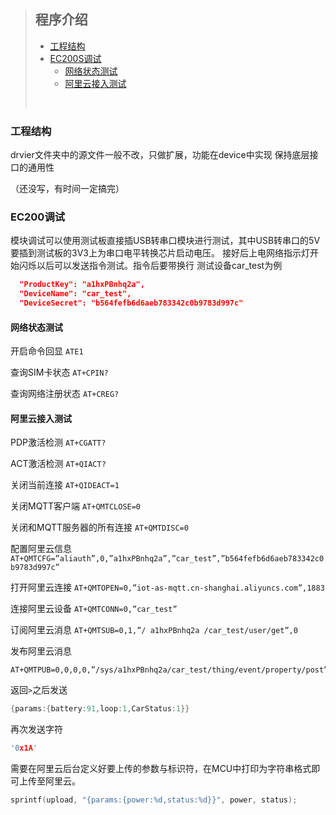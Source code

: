 >## 程序介绍
>- [工程结构](#工程结构)
>- [EC200S调试](#EC200调试)
>    - [网络状态测试](#网络状态测试)
>    - [阿里云接入测试](#阿里云接入测试)
><br>
>


### 工程结构
drvier文件夹中的源文件一般不改，只做扩展，功能在device中实现
保持底层接口的通用性


（还没写，有时间一定搞完）


### EC200调试
模块调试可以使用测试板直接插USB转串口模块进行测试，其中USB转串口的5V要插到测试板的3V3上为串口电平转换芯片启动电压。
接好后上电网络指示灯开始闪烁以后可以发送指令测试。指令后要带换行
测试设备car_test为例
```Json
  "ProductKey": "a1hxPBnhq2a",
  "DeviceName": "car_test",
  "DeviceSecret": "b564fefb6d6aeb783342c0b9783d997c"
```
#### 网络状态测试
开启命令回显
```ATE1```

查询SIM卡状态
```AT+CPIN?```

查询网络注册状态
```AT+CREG?```

#### 阿里云接入测试
PDP激活检测
```AT+CGATT?```

ACT激活检测
```AT+QIACT?```

关闭当前连接
```AT+QIDEACT=1```

关闭MQTT客户端
```AT+QMTCLOSE=0```

关闭和MQTT服务器的所有连接
```AT+QMTDISC=0```

配置阿里云信息
```AT+QMTCFG=”aliauth”,0,”a1hxPBnhq2a”,”car_test”,”b564fefb6d6aeb783342c0b9783d997c”```

打开阿里云连接
```AT+QMTOPEN=0,”iot-as-mqtt.cn-shanghai.aliyuncs.com”,1883```

连接阿里云设备
```AT+QMTCONN=0,”car_test”```

订阅阿里云消息
```AT+QMTSUB=0,1,”/ a1hxPBnhq2a /car_test/user/get”,0```

发布阿里云消息
```
AT+QMTPUB=0,0,0,0,”/sys/a1hxPBnhq2a/car_test/thing/event/property/post”
```
返回``>``之后发送
```c
{params:{battery:91,loop:1,CarStatus:1}}
```

再次发送字符
```C
'0x1A'
```
需要在阿里云后台定义好要上传的参数与标识符，在MCU中打印为字符串格式即可上传至阿里云。
```c
sprintf(upload, "{params:{power:%d,status:%d}}", power, status);
```




